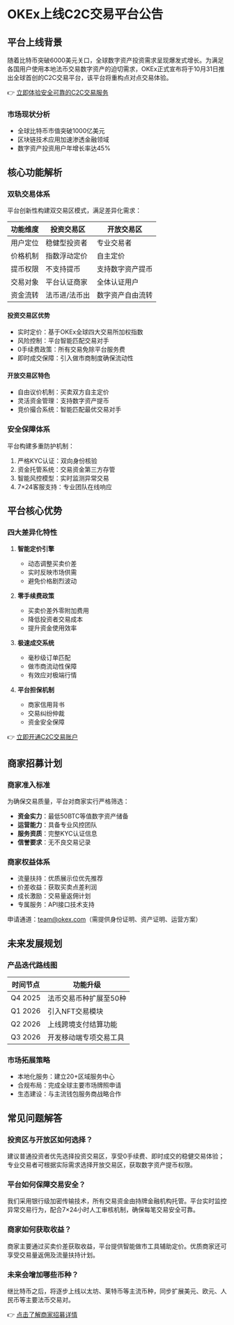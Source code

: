 # OKEx上线C2C交易平台公告

## 平台上线背景
随着比特币突破6000美元关口，全球数字资产投资需求呈现爆发式增长。为满足各国用户使用本地法币交易数字资产的迫切需求，OKEx正式宣布将于10月31日推出全球首创的C2C交易平台，该平台将重构点对点交易体验。

👉 [立即体验安全可靠的C2C交易服务](https://bit.ly/okx_welcome)

### 市场现状分析
- 全球比特币市值突破1000亿美元
- 区块链技术应用加速渗透金融领域
- 数字资产投资用户年增长率达45%

## 核心功能解析

### 双轨交易体系
平台创新性构建双交易区模式，满足差异化需求：

| 功能维度       | 投资交易区                     | 开放交易区                     |
|----------------|-------------------------------|-------------------------------|
| 用户定位       | 稳健型投资者                   | 专业交易者                     |
| 价格机制       | 指数浮动定价                   | 自主定价                       |
| 提币权限       | 不支持提币                     | 支持数字资产提币               |
| 交易对象       | 平台认证商家                   | 全体认证用户                   |
| 资金流转       | 法币进/法币出                  | 数字资产自由流转               |

#### 投资交易区优势
- 实时定价：基于OKEx全球四大交易所加权指数
- 风险控制：平台智能匹配交易对手
- 0手续费政策：所有交易免除平台服务费
- 即时成交保障：引入做市商制度确保流动性

#### 开放交易区特色
- 自由议价机制：买卖双方自主定价
- 灵活资金管理：支持数字资产提币
- 竞价撮合系统：智能匹配最优交易对手

### 安全保障体系
平台构建多重防护机制：
1. 严格KYC认证：双向身份核验
2. 资金托管系统：交易资金第三方存管
3. 智能风控模型：实时监测异常交易
4. 7×24客服支持：专业团队在线响应

## 平台核心优势

### 四大差异化特性
1. **智能定价引擎**
   - 动态调整买卖价差
   - 实时反映市场供需
   - 避免价格剧烈波动

2. **零手续费政策**
   - 买卖价差外零附加费用
   - 降低投资者交易成本
   - 提升资金使用效率

3. **极速成交系统**
   - 毫秒级订单匹配
   - 做市商流动性保障
   - 有效应对极端行情

4. **平台担保机制**
   - 商家信用背书
   - 交易纠纷仲裁
   - 资金安全保障

👉 [立即开通C2C交易账户](https://bit.ly/okx_welcome)

## 商家招募计划

### 商家准入标准
为确保交易质量，平台对商家实行严格筛选：
- **资金实力**：最低50BTC等值数字资产储备
- **运营能力**：具备专业风控团队
- **服务资质**：完整KYC认证信息
- **信誉要求**：无不良交易记录

### 商家权益体系
- 流量扶持：优质展示位优先推荐
- 价差收益：获取买卖点差利润
- 成长激励：交易量返佣计划
- 专属服务：API接口技术支持

申请通道：team@okex.com（需提供身份证明、资产证明、运营方案）

## 未来发展规划

### 产品迭代路线图
| 时间节点 | 功能升级                     |
|----------|----------------------------|
| Q4 2025  | 法币交易币种扩展至50种       |
| Q1 2026  | 引入NFT交易模块              |
| Q2 2026  | 上线跨境支付结算功能         |
| Q3 2026  | 开发移动端专项交易工具       |

### 市场拓展策略
- 本地化服务：建立20+区域服务中心
- 合规布局：完成全球主要市场牌照申请
- 生态建设：与主流钱包服务商战略合作

## 常见问题解答

### 投资区与开放区如何选择？
建议普通投资者优先选择投资交易区，享受0手续费、即时成交的稳健交易体验；专业交易者可根据实际需求选择开放交易区，获取数字资产提币权限。

### 平台如何保障交易安全？
我们采用银行级加密传输技术，所有交易资金由持牌金融机构托管。平台实时监控异常交易行为，配合7×24小时人工审核机制，确保每笔交易安全可靠。

### 商家如何获取收益？
商家主要通过买卖价差获取收益，平台提供智能做市工具辅助定价。优质商家还可享受交易量返佣及流量扶持计划。

### 未来会增加哪些币种？
继比特币之后，将逐步上线以太坊、莱特币等主流币种，同步扩展美元、欧元、人民币等主要法币交易对。

👉 [点击了解商家招募详情](https://bit.ly/okx_welcome)